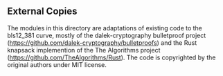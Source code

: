 ## External Copies

The modules in this directory are adaptations of existing code to the bls12_381 curve, mostly of the dalek-cryptography bulletproof project (https://github.com/dalek-cryptography/bulletproofs) and the Rust knapsack implemention of the The Algorithms project (https://github.com/TheAlgorithms/Rust).
The code is copyrighted by the original authors under MIT license.
